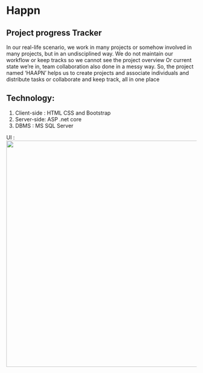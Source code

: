 # Happn
## Project progress Tracker

In our real-life scenario, we work in many projects or somehow involved in many projects, but in an undisciplined way. We do not maintain our workflow or keep tracks so we cannot see the project overview Or current state we’re in, team collaboration also done in a messy way. So, the project named ‘HAAPN’ helps us to create projects and associate individuals and distribute tasks or collaborate and keep track, all in one place

## Technology:
1. Client-side : HTML CSS and Bootstrap 
2. Server-side: ASP .net core
3. DBMS : MS SQL Server

UI :
 <img src="https://user-images.githubusercontent.com/32242297/89792772-cfe05280-db46-11ea-9f40-6fdd32d9267b.jpg" width="800" height="600" />

